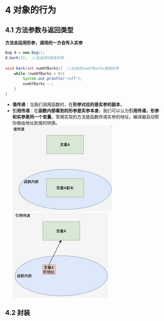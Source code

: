 # 4 对象的行为

## 4.1 方法参数与返回类型
**方法会运用形参，调用的一方会传入实参**
```java
Dog d = new Dog();
d.bark(3);  //此处的3就是实参

void bark(int numOfBarks){  //此处的numOfBarks就是形参
    while (numOfBarks > 0){
        System.out.println("ruff");
        numOfBarks --;
    }
}
```
- **值传递**：当我们调用函数时，在**形参对应的是实参的副本**。
- **引用传递**：在**函数内部看到的形参是实参本身**。我们可以认为**引用传递，形参和实参是同一个变量**。常用实现的方法是函数传递实参的地址，编译器自动帮你做由地址到值的转换。
![值传递](image/4.1%E5%80%BC%E4%BC%A0%E9%80%92.jpg)
![引用传递](image/4.1%E5%BC%95%E7%94%A8%E4%BC%A0%E9%80%92.jpg)

## 4.2 封装
